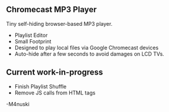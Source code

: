 Chromecast MP3 Player
----------
Tiny self-hiding browser-based MP3 player.
* Playlist Editor
* Small Footprint
* Designed to play local files via Google Chromecast devices
* Auto-hide after a few seconds to avoid damages on LCD TVs.

Current work-in-progress
--------
* Finish Playlist Shuffle
* Remove JS calls from HTML tags

-M4nuski
